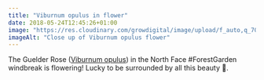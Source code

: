 ```yaml
---
title: "Viburnum opulus in flower"
date: 2018-05-24T12:45:26+01:00
image: "https://res.cloudinary.com/growdigital/image/upload/f_auto,q_70,w_736/v1544130628/viburnum-28428291178.jpg"
imageAlt: "Close up of Viburnum opulus flower"
---
```


The Guelder Rose ([Viburnum opulus](https://www.pfaf.org/user/Plant.aspx?LatinName=Viburnum+opulus)) in the North Face #ForestGarden windbreak is flowering! Lucky to be surrounded by all this beauty 🤩.
